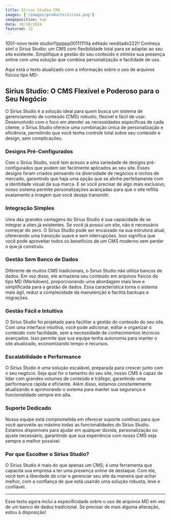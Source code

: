 ```yaml
---
title: Sírius Studio CMS
images: ['/images/products/sirius.png']
imageposition: top
data: 10/10/2024
featured: 13
---
```

1001-novo teste studio!!!ppppp00111111tá editado reeditado222!! Conheça sim! o Sirius Studio: um CMS com flexibilidade total para se adaptar ao seu site existente. Simplifique a gestão do seu conteúdo e otimize sua presença online com uma solução que combina personalização e facilidade de uso.

Aqui está o texto atualizado com a informação sobre o uso de arquivos físicos tipo MD:

## **Sirius Studio: O CMS Flexível e Poderoso para o Seu Negócio**

O Sirius Studio é a solução ideal para quem busca um sistema de gerenciamento de conteúdo (CMS) robusto, flexível e fácil de usar. Desenvolvido com o foco em atender as necessidades específicas de cada cliente, o Sirius Studio oferece uma combinação única de personalização e eficiência, permitindo que você tenha controle total sobre seu conteúdo e design, sem complicações.

### **Designs Pré-Configurados**
Com o Sirius Studio, você tem acesso a uma variedade de designs pré-configurados que podem ser facilmente aplicados ao seu site. Esses designs foram criados pensando na diversidade de negócios e nichos de mercado, garantindo que haja uma opção que se alinhe perfeitamente com a identidade visual da sua marca. E se você precisar de algo mais exclusivo, nosso sistema permite personalizações avançadas para que o site reflita exatamente a imagem que você deseja transmitir.

### **Integração Simples**
Uma das grandes vantagens do Sirius Studio é sua capacidade de se integrar a sites já existentes. Se você já possui um site, não é necessário começar do zero. O Sirius Studio pode ser encaixado na sua estrutura atual, oferecendo uma transição suave e sem interrupções. Isso significa que você pode aproveitar todos os benefícios de um CMS moderno sem perder o que já construiu.

### **Gestão Sem Banco de Dados**
Diferente de muitos CMS tradicionais, o Sirius Studio não utiliza bancos de dados. Em vez disso, ele armazena seu conteúdo em arquivos físicos do tipo MD (Markdown), proporcionando uma abordagem mais leve e simplificada para a gestão de dados. Essa característica torna o sistema mais ágil, reduz a complexidade da manutenção e facilita backups e migrações.

### **Gestão Fácil e Intuitiva**
O Sirius Studio foi projetado para facilitar a gestão do conteúdo do seu site. Com uma interface intuitiva, você pode adicionar, editar e organizar o conteúdo com facilidade, sem a necessidade de conhecimentos técnicos avançados. Isso permite que sua equipe tenha autonomia para manter o site atualizado, economizando tempo e recursos.

### **Escalabilidade e Performance**
O Sirius Studio é uma solução escalável, preparada para crescer junto com o seu negócio. Seja qual for o tamanho do seu site, nosso CMS é capaz de lidar com grandes volumes de conteúdo e tráfego, garantindo uma performance rápida e eficiente. Além disso, estamos constantemente atualizando e aprimorando o sistema para manter sua segurança e funcionalidade sempre em alta.

### **Suporte Dedicado**
Nossa equipe está comprometida em oferecer suporte contínuo para que você aproveite ao máximo todas as funcionalidades do Sirius Studio. Estamos disponíveis para ajudar em qualquer dúvida, personalização ou ajuste necessário, garantindo que sua experiência com nosso CMS seja sempre a melhor possível.

### **Por que Escolher o Sirius Studio?**
O Sirius Studio é mais do que apenas um CMS; é uma ferramenta que capacita sua empresa a ter uma presença online de destaque. Com ele, você tem a liberdade de criar e gerenciar seu site da maneira que achar melhor, com a confiança de que está usando uma solução robusta, leve e confiável.

---

Esse texto agora inclui a especificidade sobre o uso de arquivos MD em vez de um banco de dados tradicional. Se precisar de mais alguma alteração, estou à disposição!